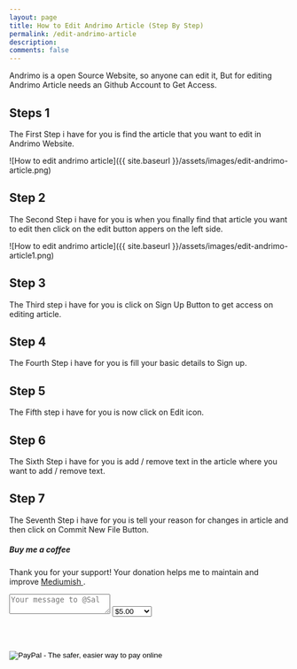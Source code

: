 ```yaml
---
layout: page
title: How to Edit Andrimo Article (Step By Step)
permalink: /edit-andrimo-article
description: 
comments: false
---  
```


Andrimo is a open Source Website, so anyone can edit it, But for editing Andrimo Article needs an Github Account to Get Access.

## Steps 1 

The First Step i have for you is find the article that you want to edit in Andrimo Website.

![How to edit andrimo article]({{ site.baseurl }}/assets/images/edit-andrimo-article.png)

## Step 2

The Second Step i have for you is when you finally find that article you want to edit then click on the edit button appers on the left side.

![How to edit andrimo article]({{ site.baseurl }}/assets/images/edit-andrimo-article1.png)

## Step 3

The Third step i have for you is click on Sign Up Button to get access on editing article.

## Step 4

The Fourth Step i have for you is fill your basic details to Sign up.

## Step 5

The Fifth step i have for you is now click on Edit icon.

## Step 6

The Sixth Step i have for you is add / remove text in the article where you want to add / remove text.

## Step 7

The Seventh Step i have for you is tell your reason for changes in article and then click on Commit New File Button.


<div class="col-md-4">
    
<div class="sticky-top sticky-top-80">
<h5>Buy me a coffee</h5>

<p>Thank you for your support! Your donation helps me to maintain and improve <a target="_blank" href="https://github.com/wowthemesnet/mediumish-theme-jekyll">Mediumish <i class="fab fa-github"></i></a>.</p>

<form action="https://www.paypal.com/cgi-bin/webscr" method="post">

<!-- Identify your business so that you can collect the payments. -->
<input type="hidden" name="business" value="F8CU3MPC2LA72" />

<!-- Identify the message of the kind contributor. -->
<input type="hidden" name="contributor-message" value="Message to Sal" />
<textarea class="w-100 d-block p-2 mb-4" type="text" name="contributor-message" placeholder="Your message to @Sal"></textarea>

<!-- Specify a Donate button. -->
<input type="hidden" name="cmd" value="_donations" />

<!-- Specify details about the contribution -->
<input type="hidden" name="item_name" value="Donation" />
<input type="hidden" name="item_number" value="Donation" /> 
<select name="amount">
    <option value="5.00">$5.00</option>
    <option value="10.00">$10.00</option>
    <option value="25.00">$25.00</option>
    <option value="50.00">$50.00</option>
    <option value="100.00">$100.00</option>
</select>
<input type="hidden" name="currency_code" value="USD" />

<br /><br />
<!-- Display the payment button. -->
<input type="image" name="submit" border="0" src="https://www.paypal.com/en_US/i/btn/btn_donate_LG.gif" alt="PayPal - The safer, easier way to pay online" />
</form>
</div>
</div>
</div>

